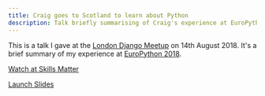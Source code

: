 ```yaml
---
title: Craig goes to Scotland to learn about Python
description: Talk briefly summarising of Craig's experience at EuroPython 2018, given at the London Django Meetup Group on 14th August 2018.
---
```


This is a talk I gave at the [London Django Meetup](https://www.djangolondon.com) on 14th August 2018. It's a brief summary of my experience at [EuroPython 2018](https://ep2018.europython.eu/en/).

[Watch at Skills Matter](https://skillsmatter.com/skillscasts/12646-craig-goes-to-scotland-to-learn-about-python)

[Launch Slides](/talks/europython2018/slides/)
